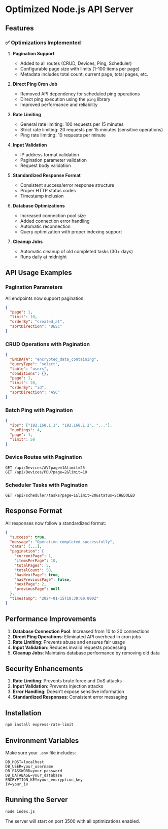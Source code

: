 # Optimized Node.js API Server

## Features

### ✅ Optimizations Implemented

1. **Pagination Support**
   - Added to all routes (CRUD, Devices, Ping, Scheduler)
   - Configurable page size with limits (1-100 items per page)
   - Metadata includes total count, current page, total pages, etc.

2. **Direct Ping Cron Job**
   - Removed API dependency for scheduled ping operations
   - Direct ping execution using the `ping` library
   - Improved performance and reliability

3. **Rate Limiting**
   - General rate limiting: 100 requests per 15 minutes
   - Strict rate limiting: 20 requests per 15 minutes (sensitive operations)
   - Ping rate limiting: 10 requests per minute

4. **Input Validation**
   - IP address format validation
   - Pagination parameter validation
   - Request body validation

5. **Standardized Response Format**
   - Consistent success/error response structure
   - Proper HTTP status codes
   - Timestamp inclusion

6. **Database Optimizations**
   - Increased connection pool size
   - Added connection error handling
   - Automatic reconnection
   - Query optimization with proper indexing support

7. **Cleanup Jobs**
   - Automatic cleanup of old completed tasks (30+ days)
   - Runs daily at midnight

## API Usage Examples

### Pagination Parameters

All endpoints now support pagination:

```json
{
  "page": 1,
  "limit": 10,
  "orderBy": "created_at",
  "sortDirection": "DESC"
}
```

### CRUD Operations with Pagination

```json
{
  "ENCDATA": "encrypted_data_containing",
  "queryType": "select",
  "table": "users",
  "conditions": {},
  "page": 1,
  "limit": 20,
  "orderBy": "id",
  "sortDirection": "ASC"
}
```

### Batch Ping with Pagination

```json
{
  "ips": ["192.168.1.1", "192.168.1.2", "..."],
  "numPings": 4,
  "page": 1,
  "limit": 50
}
```

### Device Routes with Pagination

```
GET /api/Devices/AV?page=1&limit=25
GET /api/Devices/PDU?page=2&limit=10
```

### Scheduler Tasks with Pagination

```
GET /api/scheduler/tasks?page=1&limit=20&status=SCHEDULED
```

## Response Format

All responses now follow a standardized format:

```json
{
  "success": true,
  "message": "Operation completed successfully",
  "data": [...],
  "pagination": {
    "currentPage": 1,
    "itemsPerPage": 10,
    "totalPages": 5,
    "totalCount": 50,
    "hasNextPage": true,
    "hasPreviousPage": false,
    "nextPage": 2,
    "previousPage": null
  },
  "timestamp": "2024-01-15T10:30:00.000Z"
}
```

## Performance Improvements

1. **Database Connection Pool**: Increased from 10 to 20 connections
2. **Direct Ping Operations**: Eliminated API overhead in cron jobs
3. **Rate Limiting**: Prevents abuse and ensures fair usage
4. **Input Validation**: Reduces invalid requests processing
5. **Cleanup Jobs**: Maintains database performance by removing old data

## Security Enhancements

1. **Rate Limiting**: Prevents brute force and DoS attacks
2. **Input Validation**: Prevents injection attacks
3. **Error Handling**: Doesn't expose sensitive information
4. **Standardized Responses**: Consistent error messaging

## Installation

```bash
npm install express-rate-limit
```

## Environment Variables

Make sure your `.env` file includes:

```env
DB_HOST=localhost
DB_USER=your_username
DB_PASSWORD=your_password
DB_DATABASE=your_database
ENCRYPTION_KEY=your_encryption_key
IV=your_iv
```

## Running the Server

```bash
node index.js
```

The server will start on port 3500 with all optimizations enabled.